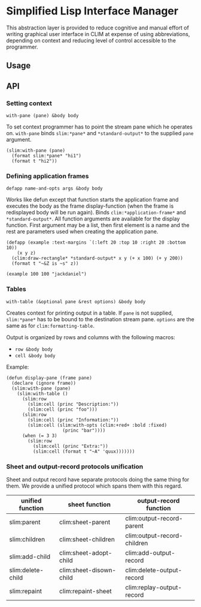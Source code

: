 # Simplified Lisp Interface Manager

This abstraction layer is provided to reduce cognitive and manual
effort of writing graphical user interface in CLIM at expense of using
abbreviations, depending on context and reducing level of control
accessible to the programmer.

## Usage

## API

### Setting context

`with-pane (pane) &body body`

To set context programmer has to point the stream pane which he
operates on. `with-pane` binds `slim:*pane*` and `*standard-output*`
to the supplied `pane` argument.

```common-lisp
(slim:with-pane (pane)
  (format slim:*pane* "hi1")
  (format t "hi2"))
```

### Defining application frames

`defapp name-and-opts args &body body`

Works like defun except that function starts the application frame and
executes the body as the frame display-function (when the frame is
redisplayed body will be run again). Binds `clim:*application-frame*`
and `*standard-output*`. All function arguments are available for the
display function. First argument may be a list, then first element is
a name and the rest are parameters used when creating the application
pane.

```common-lisp
(defapp (example :text-margins `(:left 20 :top 10 :right 20 :bottom 10))
    (x y z)
  (clim:draw-rectangle* *standard-output* x y (+ x 100) (+ y 200))
  (format t "~&Z is ~s" z))

(example 100 100 "jackdaniel")
```

### Tables

`with-table (&optional pane &rest options) &body body`

Creates context for printing output in a table. If `pane` is not
supplied, `slim:*pane*` has to be bound to the destination stream
pane. `options` are the same as for `clim:formatting-table`.

Output is organized by rows and columns with the following macros:

- `row &body body`
- `cell &body body`

Example:

```common-lisp
(defun display-pane (frame pane)
  (declare (ignore frame))
  (slim:with-pane (pane)
    (slim:with-table ()
      (slim:row
        (slim:cell (princ "Description:"))
        (slim:cell (princ "foo")))
      (slim:row
        (slim:cell (princ "Information:"))
        (slim:cell (slim:with-opts (clim:+red+ :bold :fixed)
                     (princ "bar"))))
      (when (= 3 3)
        (slim:row
          (slim:cell (princ "Extra:"))
          (slim:cell (format t "~A" 'quux)))))))
```

### Sheet and output-record protocols unification

Sheet and output record have separate protocols doing the same thing
for them. We provide a unified protocol which spans them with this
regard.

| unified function  | sheet function          | output-record function      |
|-------------------|-------------------------|-----------------------------|
| slim:parent       | clim:sheet-parent       | clim:output-record-parent   |
| slim:children     | clim:sheet-children     | clim:output-record-children |
| slim:add-child    | clim:sheet-adopt-child  | clim:add-output-record      |
| slim:delete-child | clim:sheet-disown-child | clim:delete-output-record   |
| slim:repaint      | clim:repaint-sheet      | clim:replay-output-record   |
